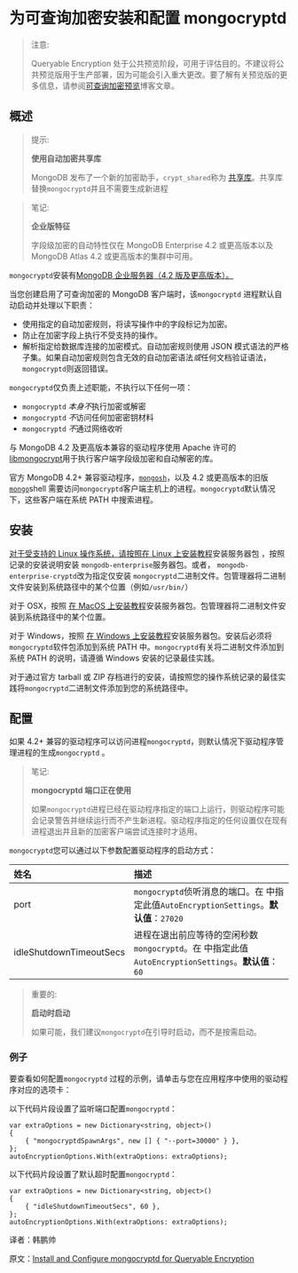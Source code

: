 # 为可查询加密安装和配置 mongocryptd

> 注意:
>
> Queryable Encryption 处于公共预览阶段，可用于评估目的。不建议将公共预览版用于生产部署，因为可能会引入重大更改。要了解有关预览版的更多信息，请参阅[可查询加密预览](https://www.mongodb.com/blog/post/mongodb-releases-queryable-encryption-preview/)博客文章。

## 概述

> 提示:
>
> **使用自动加密共享库**
>
> MongoDB 发布了一个新的加密助手，`crypt_shared`称为 [共享库](https://www.mongodb.com/docs/manual/core/queryable-encryption/reference/shared-library/#std-label-qe-reference-shared-library)。共享库替换`mongocryptd`并且不需要生成新进程

> 笔记:
>
> **企业版特征**
>
> 字段级加密的自动特性仅在 MongoDB Enterprise 4.2 或更高版本以及 MongoDB Atlas 4.2 或更高版本的集群中可用。

`mongocryptd`安装有[MongoDB 企业服务器（4.2 版及更高版本）。](https://www.mongodb.com/download-center/enterprise)

当您创建启用了可查询加密的 MongoDB 客户端时，该`mongocryptd` 进程默认自动启动并处理以下职责：

* 使用指定的自动加密规则，将读写操作中的字段标记为加密。
* 防止在加密字段上执行不受支持的操作。
* 解析指定给数据库连接的加密模式。自动加密规则使用 JSON 模式语法的严格子集。如果自动加密规则包含无效的自动加密语法*或*任何文档验证语法，`mongocryptd`则返回错误。

`mongocryptd`仅负责上述职能，不执行以下任何一项：

- `mongocryptd` *本身不*执行加密或解密
- `mongocryptd` *不*访问任何加密密钥材料
- `mongocryptd` *不*通过网络收听

与 MongoDB 4.2 及更高版本兼容的驱动程序使用 Apache 许可的[libmongocrypt](https://github.com/mongodb/libmongocrypt)用于执行客户端字段级加密和自动解密的库。

官方 MongoDB 4.2+ 兼容驱动程序，[`mongosh`](https://www.mongodb.com/docs/mongodb-shell/#mongodb-binary-bin.mongosh)，以及 4.2 或更高版本的旧版[`mongo`](https://www.mongodb.com/docs/manual/reference/mongo/#mongodb-binary-bin.mongo)shell 需要访问`mongocryptd`客户端主机上的进程。`mongocryptd`默认情况下，这些客户端在系统 PATH 中搜索进程。

## 安装

[对于受支持的 Linux 操作系统，请按照在 Linux 上安装教程](https://www.mongodb.com/docs/manual/administration/install-enterprise-linux/#std-label-install-enterprise-linux)安装服务器包 ，按照记录的安装说明安装 `mongodb-enterprise`服务器包。或者， `mongodb-enterprise-cryptd`改为指定仅安装 `mongocryptd`二进制文件。包管理器将二进制文件安装到系统路径中的某个位置（例如`/usr/bin/`）

对于 OSX，按照 [在 MacOS 上安装教程](https://www.mongodb.com/docs/manual/tutorial/install-mongodb-enterprise-on-os-x/#std-label-install-enterprise-macos)安装服务器包。包管理器将二进制文件安装到系统路径中的某个位置。

对于 Windows，按照 [在 Windows 上安装教程](https://www.mongodb.com/docs/manual/tutorial/install-mongodb-enterprise-on-windows/#std-label-install-enterprise-windows)安装服务器包。安装后必须将`mongocryptd`软件包添加到系统 PATH 中。`mongocryptd`有关将二进制文件添加到系统 PATH 的说明，请遵循 Windows 安装的记录最佳实践。

对于通过官方 tarball 或 ZIP 存档进行的安装，请按照您的操作系统记录的最佳实践将`mongocryptd`二进制文件添加到您的系统路径中。

## 配置

如果 4.2+ 兼容的驱动程序可以访问进程`mongocryptd`，则默认情况下驱动程序管理进程的生成`mongocryptd` 。

> 笔记:
>
> **mongocryptd 端口正在使用**
>
> 如果`mongocryptd`进程已经在驱动程序指定的端口上运行，则驱动程序可能会记录警告并继续运行而不产生新进程。驱动程序指定的任何设置仅在现有进程退出并且新的加密客户端尝试连接时才适用。

`mongocryptd`您可以通过以下参数配置驱动程序的启动方式：

| 姓名                    | 描述                                                         |
| :---------------------- | :----------------------------------------------------------- |
| port                    | `mongocryptd`侦听消息的端口。在 中指定此值`AutoEncryptionSettings`。**默认值**：`27020` |
| idleShutdownTimeoutSecs | 进程在退出前应等待的空闲秒数`mongocryptd`。在 中指定此值`AutoEncryptionSettings`。**默认值**：`60` |

> 重要的:
>
> **启动时启动**
>
> 如果可能，我们建议`mongocryptd`在引导时启动，而不是按需启动。

### 例子

要查看如何配置`mongocryptd` 过程的示例，请单击与您在应用程序中使用的驱动程序对应的选项卡：

以下代码片段设置了监听端口配置`mongocryptd`：

```
var extraOptions = new Dictionary<string, object>()
{
    { "mongocryptdSpawnArgs", new [] { "--port=30000" } },
};
autoEncryptionOptions.With(extraOptions: extraOptions);
```

以下代码片段设置了默认超时配置`mongocryptd`：

```
var extraOptions = new Dictionary<string, object>()
{
    { "idleShutdownTimeoutSecs", 60 },
};
autoEncryptionOptions.With(extraOptions: extraOptions);
```









译者：韩鹏帅

原文：[Install and Configure mongocryptd for Queryable Encryption](https://www.mongodb.com/docs/manual/core/queryable-encryption/reference/mongocryptd/)
